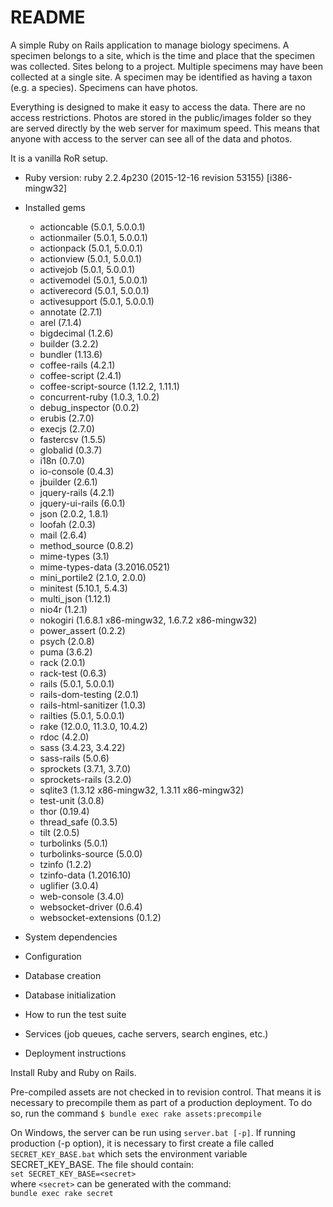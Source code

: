# README

A simple Ruby on Rails application to manage biology specimens. A
specimen belongs to a site, which is the time and place that the
specimen was collected. Sites belong to a project. Multiple
specimens may have been collected at a single site. A specimen may be
identified as having a taxon (e.g. a species). Specimens can have
photos.

Everything is designed to make it easy to access the data. There are
no access restrictions. Photos are stored in the public/images folder
so they are served directly by the web server for maximum speed. This
means that anyone with access to the server can see all of the data
and photos.

It is a vanilla RoR setup.

* Ruby version:
ruby 2.2.4p230 (2015-12-16 revision 53155) [i386-mingw32]

* Installed gems
  * actioncable (5.0.1, 5.0.0.1)
  * actionmailer (5.0.1, 5.0.0.1)
  * actionpack (5.0.1, 5.0.0.1)
  * actionview (5.0.1, 5.0.0.1)
  * activejob (5.0.1, 5.0.0.1)
  * activemodel (5.0.1, 5.0.0.1)
  * activerecord (5.0.1, 5.0.0.1)
  * activesupport (5.0.1, 5.0.0.1)
  * annotate (2.7.1)
  * arel (7.1.4)
  * bigdecimal (1.2.6)
  * builder (3.2.2)
  * bundler (1.13.6)
  * coffee-rails (4.2.1)
  * coffee-script (2.4.1)
  * coffee-script-source (1.12.2, 1.11.1)
  * concurrent-ruby (1.0.3, 1.0.2)
  * debug_inspector (0.0.2)
  * erubis (2.7.0)
  * execjs (2.7.0)
  * fastercsv (1.5.5)
  * globalid (0.3.7)
  * i18n (0.7.0)
  * io-console (0.4.3)
  * jbuilder (2.6.1)
  * jquery-rails (4.2.1)
  * jquery-ui-rails (6.0.1)
  * json (2.0.2, 1.8.1)
  * loofah (2.0.3)
  * mail (2.6.4)
  * method_source (0.8.2)
  * mime-types (3.1)
  * mime-types-data (3.2016.0521)
  * mini_portile2 (2.1.0, 2.0.0)
  * minitest (5.10.1, 5.4.3)
  * multi_json (1.12.1)
  * nio4r (1.2.1)
  * nokogiri (1.6.8.1 x86-mingw32, 1.6.7.2 x86-mingw32)
  * power_assert (0.2.2)
  * psych (2.0.8)
  * puma (3.6.2)
  * rack (2.0.1)
  * rack-test (0.6.3)
  * rails (5.0.1, 5.0.0.1)
  * rails-dom-testing (2.0.1)
  * rails-html-sanitizer (1.0.3)
  * railties (5.0.1, 5.0.0.1)
  * rake (12.0.0, 11.3.0, 10.4.2)
  * rdoc (4.2.0)
  * sass (3.4.23, 3.4.22)
  * sass-rails (5.0.6)
  * sprockets (3.7.1, 3.7.0)
  * sprockets-rails (3.2.0)
  * sqlite3 (1.3.12 x86-mingw32, 1.3.11 x86-mingw32)
  * test-unit (3.0.8)
  * thor (0.19.4)
  * thread_safe (0.3.5)
  * tilt (2.0.5)
  * turbolinks (5.0.1)
  * turbolinks-source (5.0.0)
  * tzinfo (1.2.2)
  * tzinfo-data (1.2016.10)
  * uglifier (3.0.4)
  * web-console (3.4.0)
  * websocket-driver (0.6.4)
  * websocket-extensions (0.1.2)

* System dependencies

* Configuration

* Database creation

* Database initialization

* How to run the test suite

* Services (job queues, cache servers, search engines, etc.)

* Deployment instructions

 Install Ruby and Ruby on Rails.
 
 Pre-compiled assets are not checked in to
 revision control. That means it is necessary to precompile them as
 part of a production deployment. To do so, run the command
 `$ bundle exec rake assets:precompile`

 On Windows, the server can be run using `server.bat [-p]`. If running
 production (-p option), it is necessary to first create a file called
 `SECRET_KEY_BASE.bat` which sets the environment variable
 SECRET_KEY_BASE. The file should contain:  
 `set SECRET_KEY_BASE=<secret>`  
 where `<secret>` can be generated with the command:  
 `bundle exec rake secret`
